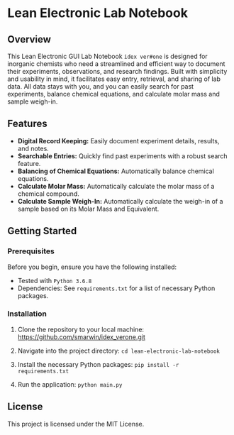 # Lean Electronic Lab Notebook

## Overview

This Lean Electronic GUI Lab Notebook `idex ver#one` is designed for inorganic chemists who need a streamlined and efficient way to document their experiments, observations, and research findings. Built with simplicity and usability in mind, it facilitates easy entry, retrieval, and sharing of lab data. All data stays with you, and you can easily search for past experiments, balance chemical equations, and calculate molar mass and sample weigh-in.

## Features

- **Digital Record Keeping:** Easily document experiment details, results, and notes.
- **Searchable Entries:** Quickly find past experiments with a robust search feature.
- **Balancing of Chemical Equations:** Automatically balance chemical equations.
- **Calculate Molar Mass:** Automatically calculate the molar mass of a chemical compound.
- **Calculate Sample Weigh-In:** Automatically calculate the weigh-in of a sample based on its Molar Mass and Equivalent.

## Getting Started

### Prerequisites

Before you begin, ensure you have the following installed:

- Tested with `Python 3.6.8`
- Dependencies: See `requirements.txt` for a list of necessary Python packages.

### Installation

1. Clone the repository to your local machine:
   https://github.com/smarwin/idex_verone.git

2. Navigate into the project directory:
   `cd lean-electronic-lab-notebook`

3. Install the necessary Python packages:
   `pip install -r requirements.txt`

4. Run the application:
   `python main.py`

## License

This project is licensed under the MIT License.
